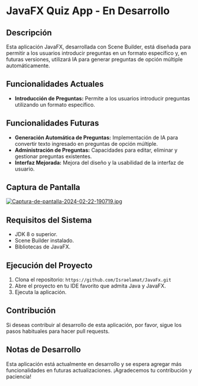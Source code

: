 # JavaFX Quiz App - En Desarrollo

## Descripción
Esta aplicación JavaFX, desarrollada con Scene Builder, está diseñada para permitir a los usuarios introducir preguntas en un formato específico y, en futuras versiones, utilizará IA para generar preguntas de opción múltiple automáticamente.

## Funcionalidades Actuales

- **Introducción de Preguntas:** Permite a los usuarios introducir preguntas utilizando un formato específico.

## Funcionalidades Futuras

- **Generación Automática de Preguntas:** Implementación de IA para convertir texto ingresado en preguntas de opción múltiple.
- **Administración de Preguntas:** Capacidades para editar, eliminar y gestionar preguntas existentes.
- **Interfaz Mejorada:** Mejora del diseño y la usabilidad de la interfaz de usuario.

## Captura de Pantalla

[![Captura-de-pantalla-2024-02-22-190719.jpg](https://i.postimg.cc/NMBgtC55/Captura-de-pantalla-2024-02-22-190719.jpg)](https://postimg.cc/XZ1Mc8Kb)

## Requisitos del Sistema

- JDK 8 o superior.
- Scene Builder instalado.
- Bibliotecas de JavaFX.

## Ejecución del Proyecto

1. Clona el repositorio: `https://github.com/Israelamat/JavaFx.git`
2. Abre el proyecto en tu IDE favorito que admita Java y JavaFX.
3. Ejecuta la aplicación.

## Contribución

Si deseas contribuir al desarrollo de esta aplicación, por favor, sigue los pasos habituales para hacer pull requests.

## Notas de Desarrollo

Esta aplicación está actualmente en desarrollo y se espera agregar más funcionalidades en futuras actualizaciones. ¡Agradecemos tu contribución y paciencia!

